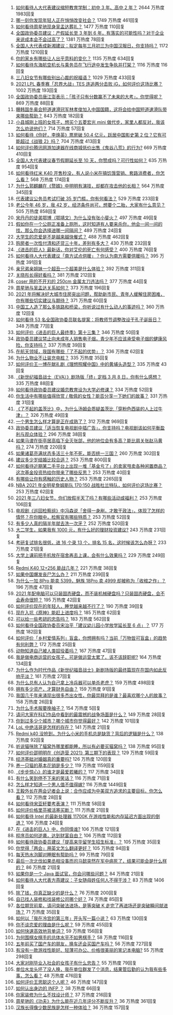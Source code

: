 1. [如何看待人大代表建议缩短教育学制：初中 3 年、高中 2 年？](https://www.zhihu.com/question/447858027) 2644 万热度 1983回复
1. [哪一刻你发现年轻人正在悄悄改变社会？](https://www.zhihu.com/question/447184915) 1749 万热度 461回复
1. [如何看待周星驰现身吴孟达葬礼？](https://www.zhihu.com/question/448087978) 1477 万热度 110回复
1. [全国政协委员建议：产假延长至 3 年到 6 年，有落实的可能性吗？对于企业来说成本会不会过高了？](https://www.zhihu.com/question/448196874) 1381 万热度 78回复
1. [全国人大代表成新湘建议：拟定每年三月初三为中国汉服日，你支持吗？](https://www.zhihu.com/question/448032645) 1172 万热度 1210回复
1. [你的家乡有哪些让人出乎意料的变化？](https://www.zhihu.com/question/447184809) 1135 万热度 634回复
1. [如何看待东海航空机长与乘务员在飞行途中发生争执并打架？](https://www.zhihu.com/question/448022141) 1116 万热度 116回复
1. [三八妇女节有哪些别出心裁的祝福语？](https://www.zhihu.com/question/267882935) 1029 万热度 433回复
1. [2021 LPL 春季赛「忍界大战」TES 连追两分击败 iG，如何评价这场比赛？](https://www.zhihu.com/question/448104499) 1002 万热度 193回复
1. [全国政协委员唐江澎表示：「孩子只有分数赢不了未来的大考」，你觉得呢？](https://www.zhihu.com/question/448045582) 869 万热度 88回复
1. [曝韩国冬奥会短道速滑冠军林孝俊加入中国国籍，这将会给中国短道速滑队带来哪些帮助？](https://www.zhihu.com/question/447951641) 843 万热度 182回复
1. [小县城刚上班的女孩子，想买个五菱宏光 mini 做代步，家里人都反对，我该怎么劝说他们？](https://www.zhihu.com/question/447975954) 714 万热度 57回复
1. [如何看待《你好，李焕英》票房破 50.4 亿元，跃居中国影史第 2 位？它有可能超过《战狼 2》吗？](https://www.zhihu.com/question/447891798) 704 万热度 413回复
1. [如何评价腾讯网游加速器在线商城低价出售《鬼谷八荒》的行为?](https://www.zhihu.com/question/447858056) 669 万热度 410回复
1. [全国人大代表建议春节假期延长至 10 天，你赞成吗？可行性如何？](https://www.zhihu.com/question/447939211) 635 万热度 954回复
1. [如何看待红米 K40 开售秒没，有人说小米在搞饥饿营销、套路消费者，你怎么看？](https://www.zhihu.com/question/447475053) 568 万热度 174回复
1. [为什么郭麒麟在《赘婿》中明明有演技，却都在攻击他的长相？](https://www.zhihu.com/question/445490691) 564 万热度 345回复
1. [代表建议公务员考试打破 35 岁门槛，你有何看法？](https://www.zhihu.com/question/448089901) 529 万热度 233回复
1. [老公今年 46 岁，我 42 岁，经济条件尚可，想要个二胎，大家有什么意见？](https://www.zhihu.com/question/267278277) 505 万热度 858回复
1. [宋丹丹的徒弟鄂博（鄂靖文）为什么没有张小斐火？](https://www.zhihu.com/question/447489618) 497 万热度 49回复
1. [假如你在一个公厕正准备上厕所，这时知道有人要来杀你，他会一间一间的找，那么你会选择进哪一间隔间？](https://www.zhihu.com/question/385918375) 489 万热度 24回复
1. [大学生的恋爱是不是越来越快餐式？](https://www.zhihu.com/question/447088569) 488 万热度 462回复
1. [购房者一次性付清和还贷三十年，差别有多大？](https://www.zhihu.com/question/440197525) 430 万热度 232回复
1. [《进击的巨人》最新话，你对艾伦的死亡有何感受？](https://www.zhihu.com/question/447920058) 400 万热度 76回复
1. [如何看待人大代表建议「南方试点供暖」？你认为南方需要供暖吗？](https://www.zhihu.com/question/447901951) 395 万热度 391回复
1. [亲兄弟亲姐妹一个超丑一个超美是什么体验？](https://www.zhihu.com/question/292663930) 392 万热度 311回复
1. [关晓彤长得好看吗？](https://www.zhihu.com/question/447247902) 381 万热度 212回复
1. [coser 用的不开刃的 250cm 金属太刀违法吗？](https://www.zhihu.com/question/447630131) 377 万热度 44回复
1. [周星驰与吴孟达关系如何？](https://www.zhihu.com/question/21600422) 373 万热度 196回复
1. [2021 年将解决好大城市住房突出问题，帮助新市民、青年人缓解住房困难，你有哪些切实建议与期待？](https://www.zhihu.com/question/447682307) 371 万热度 60回复
1. [中国工人造了那么多铁路和桥梁，你听说过有什么动人的事迹吗？](https://www.zhihu.com/question/447243983) 360 万热度 12回复
1. [如何看待 53 名全国政协委员联名提案：将教师节调整改设于孔子诞辰日？](https://www.zhihu.com/question/448191869) 348 万热度 77回复
1. [如何评价《进击的巨人最终季》第十三集？](https://www.zhihu.com/question/448141441) 346 万热度 50回复
1. [政协委员建议禁止向未成年人销售电子烟，青少年不应该承受电子烟的健康风险，你支持吗？](https://www.zhihu.com/question/447869420) 337 万热度 39回复
1. [在航天领域，我国有哪些「了不起的优势」？](https://www.zhihu.com/question/447545640) 336 万热度 62回复
1. [为什么物业不让装充电桩？](https://www.zhihu.com/question/60677124) 335 万热度 35回复
1. [如何评价王一博在献礼剧《理想照耀中国》中的黄埔头造型？](https://www.zhihu.com/question/447798296) 335 万热度 43回复
1. [《新世纪福音战士（EVA）》剧场版「终」定档 3 月 8 日，你有什么感想？](https://www.zhihu.com/question/446646847) 335 万热度 88回复
1. [如何看待政协委员建议婚恋教育设为大学必修课？](https://www.zhihu.com/question/448183082) 334 万热度 52回复
1. [你生活中有哪些值得欣赏 / 敬佩的女性？能否分享一下她们的故事？](https://www.zhihu.com/question/447555404) 331 万热度 31回复
1. [《了不起的盖茨比》中，为什么汤姆会质疑盖茨比「穿粉色西装的人上过牛津」？](https://www.zhihu.com/question/21506435) 326 万热度 49回复
1. [一个男生怎么样才算是正在成熟了？](https://www.zhihu.com/question/431134549) 312 万热度 969回复
1. [政协委员建议「适当恢复电视剧中插广告」，你支持吗？电视剧该如何平衡盈利与观众体验？](https://www.zhihu.com/question/448189130) 296 万热度 38回复
1. [如果马谡在街亭居高临下全灭张郃，他的地位会有多高？能比肩关张赵马黄吗？](https://www.zhihu.com/question/398174149) 274 万热度 220回复
1. [如果诸葛亮满状态多活三十年不死，能否统一三国？](https://www.zhihu.com/question/33540386) 260 万热度 302回复
1. [建议多少岁结婚比较合适？](https://www.zhihu.com/question/441499184) 253 万热度 800回复
1. [如何看待近期某二手平台上出现一堆「基金亏了」的卖家甩卖各种闲置商品？这次基金投资热给你带来了哪些反思？](https://www.zhihu.com/question/447944410) 253 万热度 40回复
1. [有哪些让你有感触的历史人物？](https://www.zhihu.com/question/285892075) 253 万热度 2265回复
1. [NBA 2021 年全明星詹姆斯队 170:150 战胜杜兰特队，如何评价这场比赛？](https://www.zhihu.com/question/448190659) 253 万热度 62回复
1. [2021 年三八妇女节，你们放假半天了吗？有哪些活动或福利？](https://www.zhihu.com/question/448015873) 253 万热度 106回复
1. [电视剧《巡回检察组》中冯森说「舍得一身剐，才敢干政法」，体现了怎样的情怀？在你眼中，检察官有哪些特质？](https://www.zhihu.com/question/447573255) 253 万热度 52回复
1. [有多少人真的隔半年就去洗一次牙？](https://www.zhihu.com/question/31624953) 252 万热度 520回复
1. [大二学生，如果我有 1000 元，有什么好的理财投资建议?](https://www.zhihu.com/question/447504463) 243 万热度 231回复
1. [考研复试排名很低，进 16 个录 13 个，排名 15 名，这时候该怎么办呀？](https://www.zhihu.com/question/374918690) 233 万热度 21回复
1. [大学上课前把手机放在宿舍再去上课，会有什么效果吗？](https://www.zhihu.com/question/434955424) 229 万热度 249回复
1. [Redmi K40 12+256 能战几年？](https://www.zhihu.com/question/447575400) 221 万热度 38回复
1. [如果中国爆发丧尸怎么办？](https://www.zhihu.com/question/313030180) 211 万热度 239回复
1. [为什么一加 8Pro 能卖 5399，魅族 18Pro 卖 4999 却被称为「收棺之作」？](https://www.zhihu.com/question/447505603) 196 万热度 47回复
1. [2021 年配电脑可以只装固态硬盘，而不装机械硬盘吗？只装固态硬盘，会不会寿命很短？](https://www.zhihu.com/question/447967707) 195 万热度 42回复
1. [如何评价现在的年轻人，睡觉越来越不行了？](https://www.zhihu.com/question/447722689) 190 万热度 39回复
1. [现在入坑《原神》能赶上进度吗？](https://www.zhihu.com/question/447438836) 185 万热度 62回复
1. [可以给一些考研的忠告吗？](https://www.zhihu.com/question/368896228) 183 万热度 562回复
1. [如何看待全国政协委员宋治平「建议幼儿园小学放学延长至 6 点」？](https://www.zhihu.com/question/448193071) 177 万热度 182回复
1. [如何评价「乡村爱情系列」盲盒，你想拥有吗？当前「万物皆可盲盒」的趋势有何利弊？](https://www.zhihu.com/question/447749918) 172 万热度 25回复
1. [动物知道自己被人类奴役着吗？](https://www.zhihu.com/question/447386534) 167 万热度 47回复
1. [我是做电商运营的女孩子，可是做运营太累了，该不该辞职呢?](https://www.zhihu.com/question/329717272) 164 万热度 134回复
1. [为什么作为时代作品《新世纪福音战士》新剧场版的最终篇现在在国内如此反响平淡？](https://www.zhihu.com/question/448115446) 161 万热度 27回复
1. [为什么总有人认为自己拿上冷兵器可以单杀老虎？](https://www.zhihu.com/question/441778536) 159 万热度 498回复
1. [拥有多少资产，才算财务自由？](https://www.zhihu.com/question/443106237) 159 万热度 91回复
1. [我国几千年来涌现出很多杰出女性，你最崇拜的是谁？最喜欢哪个人的故事？](https://www.zhihu.com/question/447232777) 158 万热度 26回复
1. [为什么手术服要挽袖子？](https://www.zhihu.com/question/48193071) 154 万热度 5回复
1. [请问大家在科幻作品中看到的最震撼的战争场面是什么？](https://www.zhihu.com/question/440980816) 149 万热度 28回复
1. [你到过多少个城市？哪个城市你觉得最好？](https://www.zhihu.com/question/447304793) 142 万热度 101回复
1. [LoL 中绝活哥是怎样的存在？](https://www.zhihu.com/question/447637486) 141 万热度 21回复
1. [Redmi k40 没抢到，为什么小米的手机总是缺货？背后的逻辑是什么？](https://www.zhihu.com/question/446395701) 138 万热度 92回复
1. [听说猫咪除了猫窝外哪里都能睡，所以有必要买猫窝吗？](https://www.zhihu.com/question/447268141) 138 万热度 95回复
1. [如何评价邵明明在《创造营 2021》第三期下的表现？](https://www.zhihu.com/question/447954094) 129 万热度 59回复
1. [经济基础对婚姻真的重要吗?](https://www.zhihu.com/question/446031445) 126 万热度 120回复
1. [养一只猫的基本花销是多少？](https://www.zhihu.com/question/336393845) 119 万热度 1159回复
1. [《步步惊心》的谁才是最爱若曦的？](https://www.zhihu.com/question/403974898) 117 万热度 34回复
1. [有什么笑到停不下来的笑话？](https://www.zhihu.com/question/442948452) 116 万热度 71回复
1. [怎么样才知道一个男人值不值得嫁?](https://www.zhihu.com/question/396899947) 116 万热度 1449回复
1. [王毅外长在两会记者会上说：合作应成为中美双方追求的主要目标，你怎么看？](https://www.zhihu.com/question/448119103) 112 万热度 28回复
1. [如何看待宋亚轩要考表演？](https://www.zhihu.com/question/448060476) 111 万热度 58回复
1. [如何评价格里芬被活塞买断？](https://www.zhihu.com/question/447870161) 111 万热度 21回复
1. [如何看待 Intel 的最新处理器 11700K 在游戏性能和内存延迟方面出现的倒退？](https://www.zhihu.com/question/447861600) 106 万热度 24回复
1. [在《进击的巨人》中，你同情谁?](https://www.zhihu.com/question/440646128) 106 万热度 121回复
1. [程序员如何逆袭，达到财富自由？](https://www.zhihu.com/question/437260564) 106 万热度 112回复
1. [如何看待政协委员建议「提高来华留学生招生标准」？](https://www.zhihu.com/question/447845808) 105 万热度 35回复
1. [你觉得「两会」用英文怎么翻译更好？](https://www.zhihu.com/question/447722861) 105 万热度 94回复
1. [每天热水泡脚对睡眠有帮助吗？](https://www.zhihu.com/question/438660342) 99 万热度 79回复
1. [最后一次北伐如果丞相没事而司马懿突然在军中病死了，结果可能会是什么样的？](https://www.zhihu.com/question/447491193) 86 万热度 21回复
1. [如果你是一个 Java 面试官，你会问哪些问题？](https://www.zhihu.com/question/443280657) 84 万热度 21回复
1. [如何看待人大代表方燕建议：子女随母姓任何人不得干涉？](https://www.zhihu.com/question/447566906) 83 万热度 1406回复
1. [除了钱，你真正缺少的是什么？](https://www.zhihu.com/question/447816753) 76 万热度 200回复
1. [自已找人装修和找装修公司哪个好？](https://www.zhihu.com/question/342779357) 74 万热度 85回复
1. [各位期货前辈，请问突破法进场，是等突破 K 走完了再进场还是突破瞬间就进场？](https://www.zhihu.com/question/447982292) 71 万热度 35回复
1. [如何以「我在冷宫的第三年」开头写一篇小说？](https://www.zhihu.com/question/430589387) 63 万热度 130回复
1. [你不谈恋爱的理由是什么呢？](https://www.zhihu.com/question/445443780) 59 万热度 455回复
1. [如何快速高效地背单词？](https://www.zhihu.com/question/322956268) 59 万热度 156回复
1. [为何围棋女棋手的总体水平不如男棋手？](https://www.zhihu.com/question/31704946) 58 万热度 116回复
1. [五年前买了国产车的朋友，换车还会买国产车吗？](https://www.zhihu.com/question/327513108) 56 万热度 727回复
1. [有没有一款游戏性能好、轻薄可办公、价格很美丽的笔记本电脑?](https://www.zhihu.com/question/408071250) 55 万热度 298回复
1. [大家对刚毕业入社会的女孩子有什么忠告？](https://www.zhihu.com/question/447338246) 55 万热度 79回复
1. [单位水龙头坏了没人换，我在单位群发了个消息，结果管后勤的认为我有些多事，怎么看？](https://www.zhihu.com/question/375794696) 48 万热度 476回复
1. [如何评价王思聪这个人呢？](https://www.zhihu.com/question/291055358) 46 万热度 147回复
1. [如何认出身边的 INFP ？](https://www.zhihu.com/question/374331049) 38 万热度 66回复
1. [你家装修为什么不找设计师？](https://www.zhihu.com/question/428043723) 37 万热度 216回复
1. [周星驰的《功夫》为什么能在近几年评分不断反升？](https://www.zhihu.com/question/447705926) 36 万热度 361回复
1. [汉族长得像少数民族是怎样一种体验？](https://www.zhihu.com/question/57456427) 36 万热度 157回复